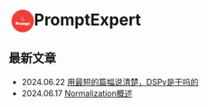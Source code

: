 # <img src="images/logo.jpg" alt="Logo" style="width: 40px; height: auto; vertical-align: middle; margin-left: 5px;">PromptExpert



## 最新文章

- 2024.06.22 [用最短的篇幅说清楚，DSPy是干吗的](dspy_intro.md)
- 2024.06.17 [Normalization概述](norm.md)
